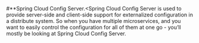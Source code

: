 #**Spring Cloud Config Server.<Spring Cloud Config Server is used to provide server-side and client-side support for externalized configuration in a distribute system. So when you have multiple microservices, and you want to easily control the configuration for all of them at one go - you’ll mostly be looking at Spring Cloud Config Server. 

<!--
**tiwariRupesh/tiwariRupesh** is a ✨ _special_ ✨ repository because its `README.md` (this file) appears on your GitHub profile.

Here are some ideas to get you started:

- 🔭 I’m currently working on ...
- 🌱 I’m currently learning ...
- 👯 I’m looking to collaborate on ...
- 🤔 I’m looking for help with ...
- 💬 Ask me about ...
- 📫 How to reach me: ...
- 😄 Pronouns: ...
- ⚡ Fun fact: ...
-->
